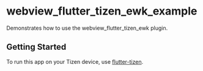 # webview_flutter_tizen_ewk_example

Demonstrates how to use the webview_flutter_tizen_ewk plugin.

## Getting Started

To run this app on your Tizen device, use [flutter-tizen](https://github.com/flutter-tizen/flutter-tizen).